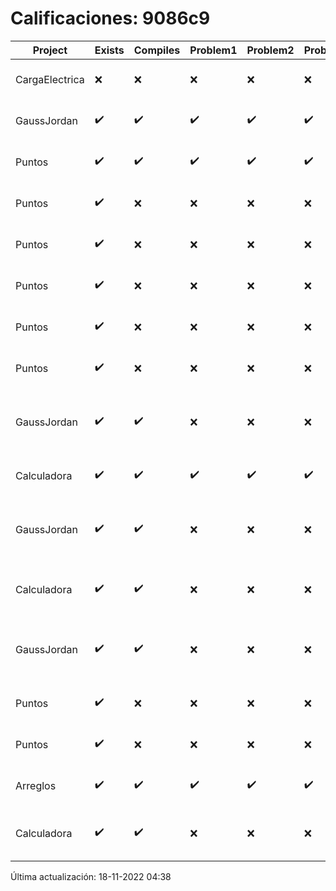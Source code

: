 # Calificaciones: 9086c9
|Project|Exists|Compiles|Problem1|Problem2|Problem3|Extra|CommitHash|CommitDate|CheckDate|Comments|DueDate|Grade|
|-|-|-|-|-|-|-|-|-|-|-|-|-|
|CargaElectrica|❌|❌|❌|❌|❌|❌|NA|NA|18-11-2022 04:38:01|No se encontró el archivo en PracticasCompuI/CargaElectrica/CargaElectrica.cpp|23-11-2022 21:00:00|5|
|GaussJordan|✔️|✔️|✔️|✔️|✔️|✔️|7d8e231c2383565a4fed291acc27819ef5577bb5|19-10-2022 01:18:21|19-10-2022 01:55:39|¡Excelente trabajo!|19-10-2022 21:00:00|10.0|
|Puntos|✔️|✔️|✔️|✔️|✔️|✔️|c97751b0f72d6e1dcc16ae5de9e6cfb6c42bf67e|17-11-2022 15:50:51|17-11-2022 16:31:47|¡Excelente trabajo!|13-11-2022 21:00:00|8.5|
|Puntos|✔️|❌|❌|❌|❌|❌|380c87d1491baa6c3dce95ca387fc78b05bde78a|17-11-2022 14:16:07|17-11-2022 14:19:46|Tu código no compila|13-11-2022 21:00:00|5.0|
|Puntos|✔️|❌|❌|❌|❌|❌|4e227efa5bf42933be91ebdd2c27df16f509eee7|17-11-2022 12:01:07|17-11-2022 12:07:29|Tu código no compila|13-11-2022 21:00:00|5.0|
|Puntos|✔️|❌|❌|❌|❌|❌|ec4f25803154fdba74d711f3f9d85433bf096043|16-11-2022 11:09:24|16-11-2022 11:55:27|Tu código no compila|13-11-2022 21:00:00|5.0|
|Puntos|✔️|❌|❌|❌|❌|❌|49f54a94c17a4681e10f9a56864034990fd090da|16-11-2022 01:12:17|16-11-2022 02:01:46|Tu código no compila|13-11-2022 21:00:00|5.0|
|Puntos|✔️|❌|❌|❌|❌|❌|2e1406099b1efaf89c22e4789f559a780018088f|16-11-2022 00:50:39|16-11-2022 00:55:48|Tu código no compila|13-11-2022 21:00:00|5.0|
|GaussJordan|✔️|✔️|❌|❌|❌|❌|4b1ee316903a51e89ed268c6655fd15daad42847|16-10-2022 00:43:21|16-10-2022 01:11:25|No aplica correctamente el método de Gauss-Jordan-No aplica correctamente el método de Gauss-Jordan-No avisa al usuario que el sistema no tiene solución-No intercambia las filas cuando un pivote es cero|19-10-2022 21:00:00|6.0|
|Calculadora|✔️|✔️|✔️|✔️|✔️|❌|2aca10155047f715fd726eb10e13eed2cd5bbb35|12-10-2022 14:16:18|12-10-2022 15:01:49|No sale con código diferente de cero con división entre cero|28-09-2022 21:00:00|9.0|
|GaussJordan|✔️|✔️|❌|❌|❌|❌|6b7c2b7e0b8b758fa129f406d46665abd6088f29|12-10-2022 14:12:30|12-10-2022 15:02:31|No aplica correctamente el método de Gauss-Jordan-No aplica correctamente el método de Gauss-Jordan-No avisa al usuario que el sistema no tiene solución-No intercambia las filas cuando un pivote es cero|12-10-2022 21:00:00|6.0|
|Calculadora|✔️|✔️|❌|❌|❌|❌|0e23948025c44ed203a5281239224319d57d4564|12-10-2022 12:30:59|12-10-2022 12:56:42|Revisa la operación suma-No implementaste operaciones con números flotantes-Revisa la operación división-No sale con código diferente de cero con división entre cero|28-09-2022 21:00:00|5.0|
|GaussJordan|✔️|✔️|❌|❌|❌|❌|64f76eef62968353cd392081c450b893400ea061|12-10-2022 11:38:04|12-10-2022 11:52:58|No aplica correctamente el método de Gauss-Jordan-No aplica correctamente el método de Gauss-Jordan-No avisa al usuario que el sistema no tiene solución-No intercambia las filas cuando un pivote es cero|12-10-2022 21:00:00|6.0|
|Puntos|✔️|❌|❌|❌|❌|❌|127f92060e44120a67a2c2a3f0923ba99b698c7d|10-11-2022 15:09:50|14-11-2022 10:23:44|Tu código no compila|13-11-2022 21:00:00|5.0|
|Puntos|✔️|❌|❌|❌|❌|❌|b34b33c62e9b2d02e149a2a02a95ba0e59786c4f|09-11-2022 15:20:15|09-11-2022 15:21:33|Tu código no compila|13-11-2022 21:00:00|5.0|
|Arreglos|✔️|✔️|✔️|✔️|✔️|✔️|74598906263115ceee0b7881aff522d8bcc0610b|06-10-2022 16:54:19|12-10-2022 11:52:02|¡Excelente trabajo!|05-10-2022 21:00:00|10.0|
|Calculadora|✔️|✔️|❌|❌|❌|❌|f8b1246e9c1b5a72835846ad2714ade33d4fd3d7|05-10-2022 11:38:47|12-10-2022 11:51:20|Revisa la operación suma-No implementaste operaciones con números flotantes-Revisa la operación división-No sale con código diferente de cero con división entre cero|28-09-2022 21:00:00|5.0|

Última actualización: 18-11-2022 04:38
